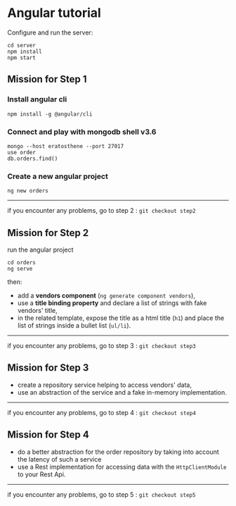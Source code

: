 # Angular tutorial

Configure and run the server:
```
cd server
npm install
npm start
```

## Mission for Step 1 
### Install angular cli 
`npm install -g @angular/cli`

### Connect and play with mongodb shell v3.6
```
mongo --host eratosthene --port 27017
use order
db.orders.find()
```

### Create a new angular project
`ng new orders`

---
if you encounter any problems, go to step 2 : `git checkout step2`

## Mission for Step 2
run the angular project
```
cd orders
ng serve
```

then:
* add a **vendors component** (`ng generate component vendors`),
* use a **title binding property** and declare a list of strings with fake vendors' title,
* in the related template, expose the title as a html title (`h1`) and place the list of strings inside a bullet list (`ul/li`).

---
if you encounter any problems, go to step 3 : `git checkout step3`

## Mission for Step 3
* create a repository service helping to access vendors' data,
* use an abstraction of the service and a fake in-memory implementation.

---
if you encounter any problems, go to step 4 : `git checkout step4`

## Mission for Step 4
* do a better abstraction for the order repository by taking into account the latency of such a service
* use a Rest implementation for accessing data with the `HttpClientModule` to your Rest Api.

---
if you encounter any problems, go to step 5 : `git checkout step5`
